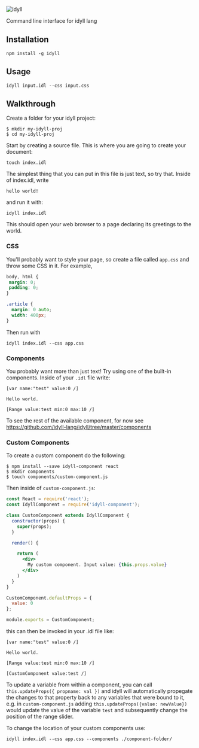 ![idyll](https://cloud.githubusercontent.com/assets/1074773/22858218/705cefae-f06b-11e6-922e-642c4ed7851e.png)

Command line interface for idyll lang

## Installation

```
npm install -g idyll
```

## Usage

```
idyll input.idl --css input.css
```

## Walkthrough

Create a folder for your idyll project:

```
$ mkdir my-idyll-proj
$ cd my-idyll-proj
```

Start by creating a source file. This is where you are going 
to create your document:

```
touch index.idl
```

The simplest thing that you can put in this file is just 
text, so try that. Inside of index.idl, write

```
hello world!
```

and run it with:

```
idyll index.idl
```

This should open your web browser to a page declaring its greetings to the world. 

### CSS 

You'll probably want to style your page, so create a file called `app.css` and 
throw some CSS in it. For example, 

```css
body, html {
 margin: 0;
 padding: 0; 
}

.article {
  margin: 0 auto;
  width: 400px;
}
```

Then run with 

```
idyll index.idl --css app.css
```

### Components

You probably want more than just text! Try using one of the built-in components. Inside of 
your `.idl` file write:


```
[var name:"test" value:0 /]

Hello world.

[Range value:test min:0 max:10 /]
```

To see the rest of the available component, for now see https://github.com/idyll-lang/idyll/tree/master/components

### Custom Components

To create a custom component do the following:

```
$ npm install --save idyll-component react
$ mkdir components
$ touch components/custom-component.js
```

Then inside of `custom-component.js`:

```jsx
const React = require('react');
const IdyllComponent = require('idyll-component');

class CustomComponent extends IdyllComponent {
  constructor(props) {
    super(props);
  }

  render() {

    return (
      <div>
        My custom component. Input value: {this.props.value}
      </div>
    )
  }
}

CustomComponent.defaultProps = {
  value: 0
};

module.exports = CustomComponent;

```

this can then be invoked in your .idl file like:

```
[var name:"test" value:0 /]

Hello world.

[Range value:test min:0 max:10 /]

[CustomComponent value:test /]
```

To update a variable from within a component, you can call `this.updateProps({ propname: val })` and idyll will automatically propegate the changes to that property back to any variables that were bound to it, e.g. in 
`custom-component.js` adding `this.updateProps({value: newValue})` would update the value of the variable `test` and
subsequently change the position of the range slider.


To change the location of your custom components use:

```
idyll index.idl --css app.css --components ./component-folder/
```


